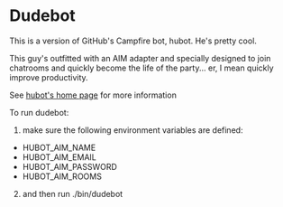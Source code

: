 # Dudebot

This is a version of GitHub's Campfire bot, hubot. He's pretty cool.

This guy's outfitted with an AIM adapter and specially designed to join
chatrooms and quickly become the life of the party... er, I mean quickly
improve productivity.

See [hubot's home page][hubot] for more information

[hubot]: https://github.com/github/hubot/wiki

To run dudebot:
1. make sure the following environment variables are defined:
  * HUBOT_AIM_NAME
  * HUBOT_AIM_EMAIL
  * HUBOT_AIM_PASSWORD
  * HUBOT_AIM_ROOMS
2. and then run ./bin/dudebot


